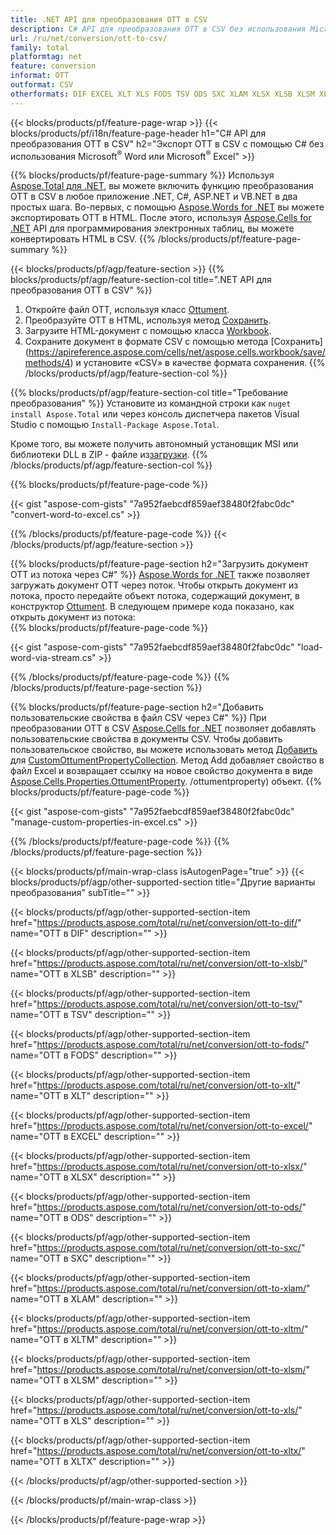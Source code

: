 ```yaml
---
title: .NET API для преобразования OTT в CSV
description: C# API для преобразования OTT в CSV без использования Microsoft Excel или Adobe Reader
url: /ru/net/conversion/ott-to-csv/
family: total
platformtag: net
feature: conversion
informat: OTT
outformat: CSV
otherformats: DIF EXCEL XLT XLS FODS TSV ODS SXC XLAM XLSX XLSB XLSM XLTM XLTX
---
```

{{< blocks/products/pf/feature-page-wrap >}}
{{< blocks/products/pf/i18n/feature-page-header h1="C# API для преобразования OTT в CSV" h2="Экспорт OTT в CSV с помощью C# без использования Microsoft<sup>&reg;</sup> Word или Microsoft<sup>&reg;</sup> Excel" >}}

{{% blocks/products/pf/feature-page-summary %}}
Используя [Aspose.Total для .NET](https://products.aspose.com/total/net/), вы можете включить функцию преобразования OTT в CSV в любое приложение .NET, C#, ASP.NET и VB.NET в два простых шага. Во-первых, с помощью [Aspose.Words for .NET](https://products.aspose.com/words/net/) вы можете экспортировать OTT в HTML. После этого, используя [Aspose.Cells for .NET](https://products.aspose.com/cells/net/) API для программирования электронных таблиц, вы можете конвертировать HTML в CSV.
{{% /blocks/products/pf/feature-page-summary  %}}

{{< blocks/products/pf/agp/feature-section >}}
{{% blocks/products/pf/agp/feature-section-col title=".NET API для преобразования OTT в CSV" %}}
1. Откройте файл OTT, используя класс [Ottument](https://apireference.aspose.com/words/net/aspose.words/ottument).
2. Преобразуйте OTT в HTML, используя метод [Сохранить](https://apireference.aspose.com/words/net/aspose.words.ottument/save/methods/4).
3. Загрузите HTML-документ с помощью класса [Workbook](https://apireference.aspose.com/cells/net/aspose.cells/workbook).
4. Сохраните документ в формате CSV с помощью метода [Сохранить] (https://apireference.aspose.com/cells/net/aspose.cells.workbook/save/methods/4) и установите «CSV» в качестве формата сохранения.
{{% /blocks/products/pf/agp/feature-section-col %}}

{{% blocks/products/pf/agp/feature-section-col title="Требование преобразования" %}}
Установите из командной строки как ```nuget install Aspose.Total``` или через консоль диспетчера пакетов Visual Studio с помощью ```Install-Package Aspose.Total```.

Кроме того, вы можете получить автономный установщик MSI или библиотеки DLL в ZIP - файле из[загрузки](https://downloads.aspose.com/total/net).
{{% /blocks/products/pf/agp/feature-section-col %}}

{{% blocks/products/pf/feature-page-code %}}

{{< gist "aspose-com-gists" "7a952faebcdf859aef38480f2fabc0dc" "convert-word-to-excel.cs" >}}

{{% /blocks/products/pf/feature-page-code %}}
{{< /blocks/products/pf/agp/feature-section >}}

{{% blocks/products/pf/feature-page-section  h2="Загрузить документ OTT из потока через С#" %}}
[Aspose.Words for .NET](https://products.aspose.com/words/net/) также позволяет загружать документ OTT через поток. Чтобы открыть документ из потока, просто передайте объект потока, содержащий документ, в конструктор [Ottument](https://apireference.aspose.com/words/net/aspose.words/ottument). В следующем примере кода показано, как открыть документ из потока:  
{{% blocks/products/pf/feature-page-code %}}

{{< gist "aspose-com-gists" "7a952faebcdf859aef38480f2fabc0dc" "load-word-via-stream.cs" >}}
{{% /blocks/products/pf/feature-page-code  %}}
{{% /blocks/products/pf/feature-page-section %}}

{{% blocks/products/pf/feature-page-section  h2="Добавить пользовательские свойства в файл CSV через С#" %}}
При преобразовании OTT в CSV [Aspose.Cells for .NET](https://products.aspose.com/cells/net/) позволяет добавлять пользовательские свойства в документы CSV. Чтобы добавить пользовательское свойство, вы можете использовать метод [Добавить](https://apireference.aspose.com/cells/net/aspose.cells.properties/customottumentpropertycollection/methods/add/index) для [CustomOttumentPropertyCollection]( https://apireference.aspose.com/cells/net/aspose.cells.properties/customottumentpropertycollection). Метод Add добавляет свойство в файл Excel и возвращает ссылку на новое свойство документа в виде [Aspose.Cells.Properties.OttumentProperty](https://apireference.aspose.com/cells/net/aspose.cells.properties). /ottumentproperty) объект. 
{{% blocks/products/pf/feature-page-code %}}

{{< gist "aspose-com-gists" "7a952faebcdf859aef38480f2fabc0dc" "manage-custom-properties-in-excel.cs" >}}
{{% /blocks/products/pf/feature-page-code  %}}
{{% /blocks/products/pf/feature-page-section %}}

{{< blocks/products/pf/main-wrap-class isAutogenPage="true" >}}
{{< blocks/products/pf/agp/other-supported-section title="Другие варианты преобразования" subTitle="" >}}

{{< blocks/products/pf/agp/other-supported-section-item href="https://products.aspose.com/total/ru/net/conversion/ott-to-dif/" name="OTT в DIF" description="" >}}

{{< blocks/products/pf/agp/other-supported-section-item href="https://products.aspose.com/total/ru/net/conversion/ott-to-xlsb/" name="OTT в XLSB" description="" >}}

{{< blocks/products/pf/agp/other-supported-section-item href="https://products.aspose.com/total/ru/net/conversion/ott-to-tsv/" name="OTT в TSV" description="" >}}

{{< blocks/products/pf/agp/other-supported-section-item href="https://products.aspose.com/total/ru/net/conversion/ott-to-fods/" name="OTT в FODS" description="" >}}

{{< blocks/products/pf/agp/other-supported-section-item href="https://products.aspose.com/total/ru/net/conversion/ott-to-xlt/" name="OTT в XLT" description="" >}}

{{< blocks/products/pf/agp/other-supported-section-item href="https://products.aspose.com/total/ru/net/conversion/ott-to-excel/" name="OTT в EXCEL" description="" >}}

{{< blocks/products/pf/agp/other-supported-section-item href="https://products.aspose.com/total/ru/net/conversion/ott-to-xlsx/" name="OTT в XLSX" description="" >}}

{{< blocks/products/pf/agp/other-supported-section-item href="https://products.aspose.com/total/ru/net/conversion/ott-to-ods/" name="OTT в ODS" description="" >}}

{{< blocks/products/pf/agp/other-supported-section-item href="https://products.aspose.com/total/ru/net/conversion/ott-to-sxc/" name="OTT в SXC" description="" >}}

{{< blocks/products/pf/agp/other-supported-section-item href="https://products.aspose.com/total/ru/net/conversion/ott-to-xlam/" name="OTT в XLAM" description="" >}}

{{< blocks/products/pf/agp/other-supported-section-item href="https://products.aspose.com/total/ru/net/conversion/ott-to-xltm/" name="OTT в XLTM" description="" >}}

{{< blocks/products/pf/agp/other-supported-section-item href="https://products.aspose.com/total/ru/net/conversion/ott-to-xlsm/" name="OTT в XLSM" description="" >}}

{{< blocks/products/pf/agp/other-supported-section-item href="https://products.aspose.com/total/ru/net/conversion/ott-to-xls/" name="OTT в XLS" description="" >}}

{{< blocks/products/pf/agp/other-supported-section-item href="https://products.aspose.com/total/ru/net/conversion/ott-to-xltx/" name="OTT в XLTX" description="" >}}



{{< /blocks/products/pf/agp/other-supported-section >}}

{{< /blocks/products/pf/main-wrap-class >}}

{{< /blocks/products/pf/feature-page-wrap >}}